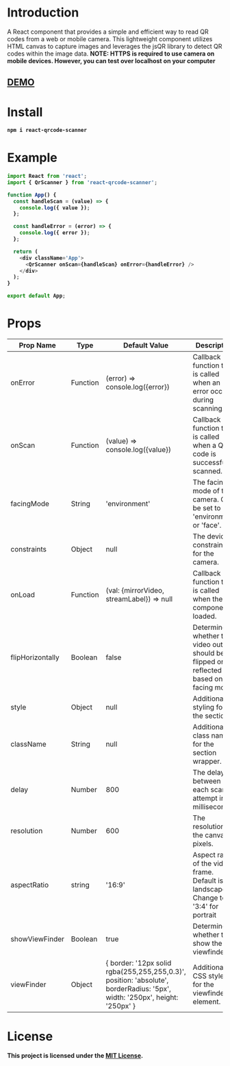 # Introduction

A React component that provides a simple and efficient way to read QR codes from a web or mobile camera. This lightweight component utilizes HTML canvas to capture images and leverages the jsQR library to detect QR codes within the image data.
<b>NOTE: HTTPS is required to use camera on mobile devices. However, you can test over localhost on your computer

## [DEMO](https://react-qrcode-scanner-demo.vercel.app/)

# Install

```bash
npm i react-qrcode-scanner
```

# Example

```javascript
import React from 'react';
import { QrScanner } from 'react-qrcode-scanner';

function App() {
  const handleScan = (value) => {
    console.log({ value });
  };

  const handleError = (error) => {
    console.log({ error });
  };

  return (
    <div className='App'>
      <QrScanner onScan={handleScan} onError={handleError} />
    </div>
  );
}

export default App;
```

# Props

| Prop Name        | Type     | Default Value                                                                                                              | Description                                                                                  |
| ---------------- | -------- | -------------------------------------------------------------------------------------------------------------------------- | -------------------------------------------------------------------------------------------- |
| onError          | Function | (error) => console.log({error})                                                                                            | Callback function that is called when an error occurs during scanning.                       |
| onScan           | Function | (value) => console.log({value})                                                                                            | Callback function that is called when a QR code is successfully scanned.                     |
| facingMode       | String   | 'environment'                                                                                                              | The facing mode of the camera. Can be set to 'environment' or 'face'.                        |
| constraints      | Object   | null                                                                                                                       | The device constraints for the camera.                                                       |
| onLoad           | Function | (val: {mirrorVideo, streamLabel}) => null                                                                                  | Callback function that is called when the component is loaded.                               |
| flipHorizontally | Boolean  | false                                                                                                                      | Determines whether the video output should be flipped or reflected based on the facing mode. |
| style            | Object   | null                                                                                                                       | Additional styling for the section.                                                          |
| className        | String   | null                                                                                                                       | Additional class names for the section wrapper.                                              |
| delay            | Number   | 800                                                                                                                        | The delay between each scan attempt in milliseconds.                                         |
| resolution       | Number   | 600                                                                                                                        | The resolution of the canvas in pixels.                                                      |
| aspectRatio      | string   | '16:9'                                                                                                                     | Aspect ratio of the video frame. Default is landscape. Change to '3:4' for portrait          |
| showViewFinder   | Boolean  | true                                                                                                                       | Determines whether to show the viewfinder.                                                   |
| viewFinder       | Object   | { border: '12px solid rgba(255,255,255,0.3)', position: 'absolute', borderRadius: '5px', width: '250px', height: '250px' } | Additional CSS styles for the viewfinder element.                                            |

# License

This project is licensed under the [MIT License](https://opensource.org/licenses/MIT).

